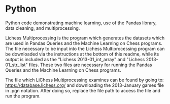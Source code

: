 # Python
Python code demonstrating machine learning, use of the Pandas library, data cleaning, and multiprocessing.


Lichess Multiprocessing is the program which generates the datasets which are used in Pandas Queries and the Machine Learning on Chess programs. The file necessary to be input into the Lichess Multiprocessing program can be downloaded via the instructions at the bottom of this readme, while its output is included as the "Lichess 2013-01_int_array" and "Lichess 2013-01_str_list" files. These two files are necessary for running the Pandas Queries and the Machine Learning on Chess programs. 

 
The file which LiChess Multiprocessing examines can be found by going to: https://database.lichess.org/ and downloading the 2013-January games file in .pgn notation. After doing so, replace the file path to access the file and run the program.


